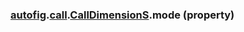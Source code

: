 ### [autofig](autofig.md).[call](autofig.call.md).[CallDimensionS](autofig.call.CallDimensionS.md).mode (property)




